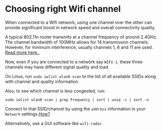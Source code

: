 # Choosing right Wifi channel

When connected to a Wifi network, using one channel over the other can provide
significant boost in network speed and overall connectivity quality.

A typical 802.11n router transmits at a channel frequency of around 2.4GHz. The
channel bandwidth of 100MHz allows for 14 transmission channels. However, for
minimum interference, usually channels 1, 6 and 11 are used. [Read more
here..](http://www.extremetech.com/computing/179344-how-to-boost-your-wifi-speed-by-choosing-the-right-channel)

Now, even if you are connected to a network say `WIFI-1`, these three channels
may have different signal quality and load.

On Linux, run `sudo iwlist wlan0 scan` to the list of all available SSIDs along
with channel and quality information.

Also, to see which channel is less congested, run:

```
sudo iwlist wlan0 scan | grep Frequency | sort | uniq -c | sort -n
```

Connect to that SSID/channel by using the `address` information in your
`Network` settings.[How?](http://askubuntu.com/questions/183525/how-to-set-wifi-driver-settings-to-prefer-5-ghz-channel-above-2-4-ghz)

Alternatively, use a GUI software like `wifi-radar`.
